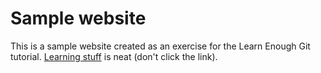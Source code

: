 # Sample website

This is a sample website created as an exercise for the Learn Enough Git tutorial. [Learning stuff](https://www.awebsitehere.com) is neat (don't click the link).
